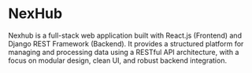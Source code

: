 # NexHub
Nexhub is a full-stack web application built with React.js (Frontend) and Django REST Framework (Backend). It provides a structured platform for managing and processing data using a RESTful API architecture, with a focus on modular design, clean UI, and robust backend integration.
